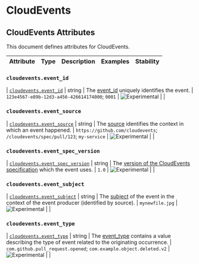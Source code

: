 <!--- Hugo front matter used to generate the website version of this page:
--->

<!-- NOTE: THIS FILE IS AUTOGENERATED. DO NOT EDIT BY HAND. -->
<!-- see templates/registry/markdown/attribute_namespace.md.j2 -->

# CloudEvents

## CloudEvents Attributes

This document defines attributes for CloudEvents.

| Attribute | Type | Description | Examples | Stability |
| --------- | ---- | ----------- | -------- | --------- |

### `cloudevents.event_id`

<a id="`cloudevents.event_id`"></a>

| [`cloudevents.event_id`](#`cloudevents.event_id`) | string | The [event_id](https://github.com/cloudevents/spec/blob/v1.0.2/cloudevents/spec.md#id) uniquely identifies the event. | `123e4567-e89b-12d3-a456-426614174000`; `0001` | ![Experimental](https://img.shields.io/badge/-experimental-blue) | |

### `cloudevents.event_source`

<a id="`cloudevents.event_source`"></a>

| [`cloudevents.event_source`](#`cloudevents.event_source`) | string | The [source](https://github.com/cloudevents/spec/blob/v1.0.2/cloudevents/spec.md#source-1) identifies the context in which an event happened. | `https://github.com/cloudevents`; `/cloudevents/spec/pull/123`; `my-service` | ![Experimental](https://img.shields.io/badge/-experimental-blue) | |

### `cloudevents.event_spec_version`

<a id="`cloudevents.event_spec_version`"></a>

| [`cloudevents.event_spec_version`](#`cloudevents.event_spec_version`) | string | The [version of the CloudEvents specification](https://github.com/cloudevents/spec/blob/v1.0.2/cloudevents/spec.md#specversion) which the event uses. | `1.0` | ![Experimental](https://img.shields.io/badge/-experimental-blue) | |

### `cloudevents.event_subject`

<a id="`cloudevents.event_subject`"></a>

| [`cloudevents.event_subject`](#`cloudevents.event_subject`) | string | The [subject](https://github.com/cloudevents/spec/blob/v1.0.2/cloudevents/spec.md#subject) of the event in the context of the event producer (identified by source). | `mynewfile.jpg` | ![Experimental](https://img.shields.io/badge/-experimental-blue) | |

### `cloudevents.event_type`

<a id="`cloudevents.event_type`"></a>

| [`cloudevents.event_type`](#`cloudevents.event_type`) | string | The [event_type](https://github.com/cloudevents/spec/blob/v1.0.2/cloudevents/spec.md#type) contains a value describing the type of event related to the originating occurrence. | `com.github.pull_request.opened`; `com.example.object.deleted.v2` | ![Experimental](https://img.shields.io/badge/-experimental-blue) | |
